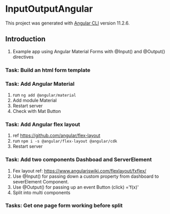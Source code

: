 # InputOutputAngular

This project was generated with [Angular CLI](https://github.com/angular/angular-cli) version 11.2.6.

## Introduction

1. Example app using Angular Material Forms with @Input() and @Output() directives

### Task: Build an html form template

### Task: Add Angular Material

1. run ```ng add @angular/material```
2. Add module Material
3. Restart server
4. Check with Mat Button

### Task: Add Angular flex layout

1. ref <https://github.com/angular/flex-layout>
2. run ```npm i -s @angular/flex-layout @angular/cdk```
3. Restart server

### Task: Add two components Dashboad and ServerElement

1. Fex layout ref: <https://www.angularjswiki.com/flexlayout/fxflex/>
2. Use @Input() for passing down a custom property from dashboard to severElement Component.
3. Use @Output() for passing up an event Button (click) ='f(x)'
4. Split into multi components

### Tasks: Get one page form working before split

